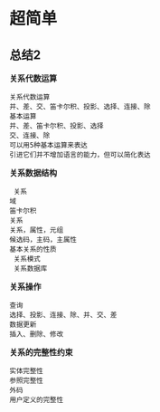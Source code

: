 # 超简单
## 总结2
**关系代数运算**

	关系代数运算
	并、差、交、笛卡尔积、投影、选择、连接、除
	基本运算
	并、差、笛卡尔积、投影、选择
	交、连接、除
	可以用5种基本运算来表达
    引进它们并不增加语言的能力，但可以简化表达
**关系数据结构**
```
 关系
域
笛卡尔积
关系
关系，属性，元组
候选码，主码，主属性
基本关系的性质
 关系模式
 关系数据库
```
**关系操作** 

	查询
	选择、投影、连接、除、并、交、差
	数据更新
	插入、删除、修改
**关系的完整性约束**

	实体完整性
	参照完整性
	外码
	用户定义的完整性
